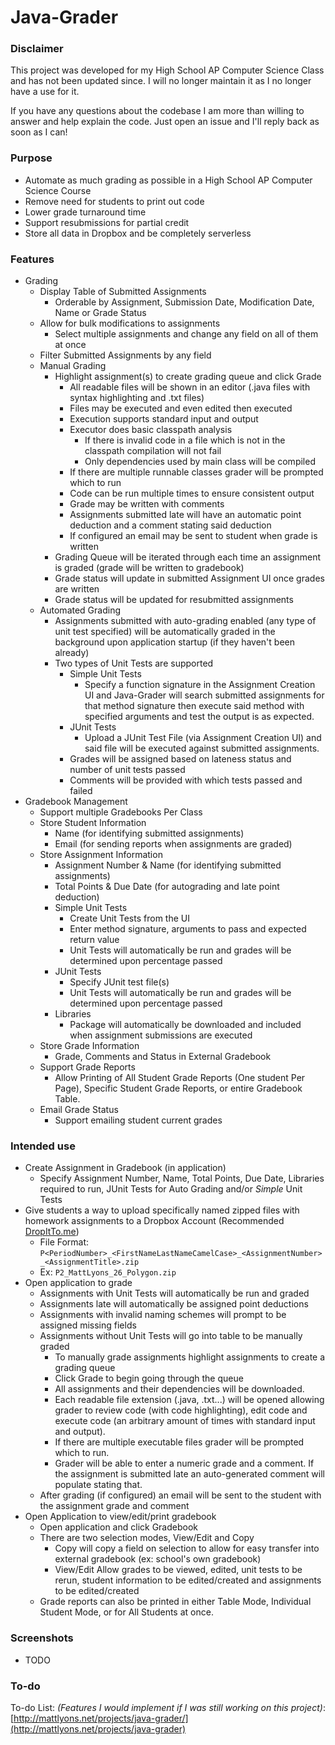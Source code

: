 Java-Grader
===========

### Disclaimer
This project was developed for my High School AP Computer Science Class and has not been updated since. I will no longer maintain it as I no longer have a use for it.

If you have any questions about the codebase I am more than willing to answer and help explain the code. Just open an issue and I'll reply back as soon as I can!

### Purpose

- Automate as much grading as possible in a High School AP Computer Science Course
- Remove need for students to print out code
- Lower grade turnaround time
- Support resubmissions for partial credit
- Store all data in Dropbox and be completely serverless


### Features

- Grading
  - Display Table of Submitted Assignments
    - Orderable by Assignment, Submission Date, Modification Date, Name or Grade Status
  - Allow for bulk modifications to assignments
    - Select multiple assignments and change any field on all of them at once
  - Filter Submitted Assignments by any field
  - Manual Grading
    - Highlight assignment(s) to create grading queue and click Grade
      - All readable files will be shown in an editor (.java files with syntax highlighting and .txt files)
      - Files may be executed and even edited then executed
      - Execution supports standard input and output
      - Executor does basic classpath analysis
        - If there is invalid code in a file which is not in the classpath compilation will not fail
        - Only dependencies used by main class will be compiled
      - If there are multiple runnable classes grader will be prompted which to run
      - Code can be run multiple times to ensure consistent output
      - Grade may be written with comments
      - Assignments submitted late will have an automatic point deduction and a comment stating said deduction
      - If configured an email may be sent to student when grade is written
    - Grading Queue will be iterated through each time an assignment is graded (grade will be written to gradebook)
    - Grade status will update in submitted Assignment UI once grades are written
    - Grade status will be updated for resubmitted assignments
  - Automated Grading
    - Assignments submitted with auto-grading enabled (any type of unit test specified) will be automatically graded in the background upon application startup (if they haven't been already)
    - Two types of Unit Tests are supported
      - Simple Unit Tests
        - Specify a function signature in the Assignment Creation UI and Java-Grader will search submitted assignments for that method signature then execute said method with specified arguments and test the output is as expected.
      - JUnit Tests
        - Upload a JUnit Test File (via Assignment Creation UI) and said file will be executed against submitted assignments.
      - Grades will be assigned based on lateness status and number of unit tests passed
      - Comments will be provided with which tests passed and failed
- Gradebook Management
  - Support multiple Gradebooks Per Class
  - Store Student Information
    - Name (for identifying submitted assignments)
    - Email (for sending reports when assignments are graded)
  - Store Assignment Information
    - Assignment Number & Name (for identifying submitted assignments)
    - Total Points & Due Date (for autograding and late point deduction)
    - Simple Unit Tests
      - Create Unit Tests from the UI
      - Enter method signature, arguments to pass and expected return value
      - Unit Tests will automatically be run and grades will be determined upon percentage passed
    - JUnit Tests
      - Specify JUnit test file(s)
      - Unit Tests will automatically be run and grades will be determined upon percentage passed
    - Libraries
      - Package will automatically be downloaded and included when assignment submissions are executed
  - Store Grade Information
    - Grade, Comments and Status in External Gradebook
  - Support Grade Reports
    - Allow Printing of All Student Grade Reports (One student Per Page), Specific Student Grade Reports, or entire Gradebook Table.
  - Email Grade Status
    - Support emailing student current grades


### Intended use

- Create Assignment in Gradebook (in application)
  - Specify Assignment Number, Name, Total Points, Due Date, Libraries required to run, JUnit Tests for Auto Grading and/or *Simple* Unit Tests
- Give students a way to upload specifically named zipped files with homework assignments to a Dropbox Account (Recommended [DropItTo.me](https://dropitto.me/))
  - File Format: `P<PeriodNumber>_<FirstNameLastNameCamelCase>_<AssignmentNumber>_<AssignmentTitle>.zip`
  - Ex: `P2_MattLyons_26_Polygon.zip`
- Open application to grade
  - Assignments with Unit Tests will automatically be run and graded
  - Assignments late will automatically be assigned point deductions
  - Assignments with invalid naming schemes will prompt to be assigned missing fields
  - Assignments without Unit Tests will go into table to be manually graded
    - To manually grade assignments highlight assignments to create a grading queue
    - Click Grade to begin going through the queue
    - All assignments and their dependencies will be downloaded.
    - Each readable file extension (.java, .txt...) will be opened allowing grader to review code (with code highlighting), edit code and execute code (an arbitrary amount of times with standard input and output).
    - If there are multiple executable files grader will be prompted which to run.
    - Grader will be able to enter a numeric grade and a comment. If the assignment is submitted late an auto-generated comment will populate stating that.
  - After grading (if configured) an email will be sent to the student with the assignment grade and comment
- Open Application to view/edit/print gradebook
  - Open application and click Gradebook
  - There are two selection modes, View/Edit and Copy
    - Copy will copy a field on selection to allow for easy transfer into external gradebook (ex: school's own gradebook)
    - View/Edit Allow grades to be viewed, edited, unit tests to be rerun, student information to be edited/created and assignments to be edited/created
  - Grade reports can also be printed in either Table Mode, Individual Student Mode, or for All Students at once.

### Screenshots
- TODO

### To-do
To-do List: *(Features I would implement if I was still working on this project)*: [http://mattlyons.net/projects/java-grader/](http://mattlyons.net/projects/java-grader)

